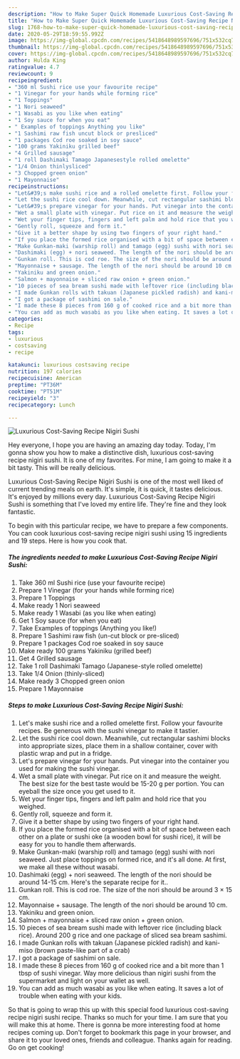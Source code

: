 ```yaml
---
description: "How to Make Super Quick Homemade Luxurious Cost-Saving Recipe Nigiri Sushi"
title: "How to Make Super Quick Homemade Luxurious Cost-Saving Recipe Nigiri Sushi"
slug: 1768-how-to-make-super-quick-homemade-luxurious-cost-saving-recipe-nigiri-sushi
date: 2020-05-29T18:59:55.992Z
image: https://img-global.cpcdn.com/recipes/5418648989597696/751x532cq70/luxurious-cost-saving-recipe-nigiri-sushi-recipe-main-photo.jpg
thumbnail: https://img-global.cpcdn.com/recipes/5418648989597696/751x532cq70/luxurious-cost-saving-recipe-nigiri-sushi-recipe-main-photo.jpg
cover: https://img-global.cpcdn.com/recipes/5418648989597696/751x532cq70/luxurious-cost-saving-recipe-nigiri-sushi-recipe-main-photo.jpg
author: Hulda King
ratingvalue: 4.7
reviewcount: 9
recipeingredient:
- "360 ml Sushi rice use your favourite recipe"
- "1 Vinegar for your hands while forming rice"
- "1 Toppings"
- "1 Nori seaweed"
- "1 Wasabi as you like when eating"
- "1 Soy sauce for when you eat"
- " Examples of toppings Anything you like"
- "1 Sashimi raw fish uncut block or presliced"
- "1 packages Cod roe soaked in soy sauce"
- "100 grams Yakiniku grilled beef"
- "4 Grilled sausage"
- "1 roll Dashimaki Tamago Japanesestyle rolled omelette"
- "1/4 Onion thinlysliced"
- "3 Chopped green onion"
- "1 Mayonnaise"
recipeinstructions:
- "Let&#39;s make sushi rice and a rolled omelette first. Follow your favourite recipes. Be generous with the sushi vinegar to make it tastier."
- "Let the sushi rice cool down. Meanwhile, cut rectangular sashimi blocks into appropriate sizes, place them in a shallow container, cover with plastic wrap and put in a fridge."
- "Let&#39;s prepare vinegar for your hands. Put vinegar into the container you used for making the sushi vinegar."
- "Wet a small plate with vinegar. Put rice on it and measure the weight. The best size for the best taste would be 15-20 g per portion. You can eyeball the size once you get used to it."
- "Wet your finger tips, fingers and left palm and hold rice that you weighed."
- "Gently roll, squeeze and form it."
- "Give it a better shape by using two fingers of your right hand."
- "If you place the formed rice organised with a bit of space between each other on a plate or sushi oke (a wooden bowl for sushi rice), it will be easy for you to handle them afterwards."
- "Make Gunkan-maki (warship roll) and tamago (egg) sushi with nori seaweed. Just place toppings on formed rice, and it&#39;s all done. At first, we make all these without wasabi."
- "Dashimaki (egg) + nori seaweed. The length of the nori should be around 14-15 cm. Here&#39;s the separate recipe for it.."
- "Gunkan roll. This is cod roe. The size of the nori should be around 3 × 15 cm."
- "Mayonnaise + sausage. The length of the nori should be around 10 cm."
- "Yakiniku and green onion."
- "Salmon + mayonnaise + sliced raw onion + green onion."
- "10 pieces of sea bream sushi made with leftover rice (including black rice). Around 200 g rice and one package of sliced sea bream sashimi."
- "I made Gunkan rolls with takuan (Japanese pickled radish) and kani-miso (brown paste-like part of a crab)"
- "I got a package of sashimi on sale."
- "I made these 8 pieces from 160 g of cooked rice and a bit more than 1 tbsp of sushi vinegar. Way more delicious than nigiri sushi from the supermarket and light on your wallet as well."
- "You can add as much wasabi as you like when eating. It saves a lot of trouble when eating with your kids."
categories:
- Recipe
tags:
- luxurious
- costsaving
- recipe

katakunci: luxurious costsaving recipe 
nutrition: 197 calories
recipecuisine: American
preptime: "PT36M"
cooktime: "PT51M"
recipeyield: "3"
recipecategory: Lunch

---
```



![Luxurious Cost-Saving Recipe Nigiri Sushi](https://img-global.cpcdn.com/recipes/5418648989597696/751x532cq70/luxurious-cost-saving-recipe-nigiri-sushi-recipe-main-photo.jpg)

Hey everyone, I hope you are having an amazing day today. Today, I'm gonna show you how to make a distinctive dish, luxurious cost-saving recipe nigiri sushi. It is one of my favorites. For mine, I am going to make it a bit tasty. This will be really delicious.



Luxurious Cost-Saving Recipe Nigiri Sushi is one of the most well liked of current trending meals on earth. It's simple, it is quick, it tastes delicious. It's enjoyed by millions every day. Luxurious Cost-Saving Recipe Nigiri Sushi is something that I've loved my entire life. They're fine and they look fantastic.


To begin with this particular recipe, we have to prepare a few components. You can cook luxurious cost-saving recipe nigiri sushi using 15 ingredients and 19 steps. Here is how you cook that.

<!--inarticleads1-->

##### The ingredients needed to make Luxurious Cost-Saving Recipe Nigiri Sushi:

1. Take 360 ml Sushi rice (use your favourite recipe)
1. Prepare 1 Vinegar (for your hands while forming rice)
1. Prepare 1 Toppings
1. Make ready 1 Nori seaweed
1. Make ready 1 Wasabi (as you like when eating)
1. Get 1 Soy sauce (for when you eat)
1. Take  Examples of toppings (Anything you like!)
1. Prepare 1 Sashimi raw fish (un-cut block or pre-sliced)
1. Prepare 1 packages Cod roe soaked in soy sauce
1. Make ready 100 grams Yakiniku (grilled beef)
1. Get 4 Grilled sausage
1. Take 1 roll Dashimaki Tamago (Japanese-style rolled omelette)
1. Take 1/4 Onion (thinly-sliced)
1. Make ready 3 Chopped green onion
1. Prepare 1 Mayonnaise




<!--inarticleads2-->

##### Steps to make Luxurious Cost-Saving Recipe Nigiri Sushi:

1. Let&#39;s make sushi rice and a rolled omelette first. Follow your favourite recipes. Be generous with the sushi vinegar to make it tastier.
1. Let the sushi rice cool down. Meanwhile, cut rectangular sashimi blocks into appropriate sizes, place them in a shallow container, cover with plastic wrap and put in a fridge.
1. Let&#39;s prepare vinegar for your hands. Put vinegar into the container you used for making the sushi vinegar.
1. Wet a small plate with vinegar. Put rice on it and measure the weight. The best size for the best taste would be 15-20 g per portion. You can eyeball the size once you get used to it.
1. Wet your finger tips, fingers and left palm and hold rice that you weighed.
1. Gently roll, squeeze and form it.
1. Give it a better shape by using two fingers of your right hand.
1. If you place the formed rice organised with a bit of space between each other on a plate or sushi oke (a wooden bowl for sushi rice), it will be easy for you to handle them afterwards.
1. Make Gunkan-maki (warship roll) and tamago (egg) sushi with nori seaweed. Just place toppings on formed rice, and it&#39;s all done. At first, we make all these without wasabi.
1. Dashimaki (egg) + nori seaweed. The length of the nori should be around 14-15 cm. Here&#39;s the separate recipe for it..
1. Gunkan roll. This is cod roe. The size of the nori should be around 3 × 15 cm.
1. Mayonnaise + sausage. The length of the nori should be around 10 cm.
1. Yakiniku and green onion.
1. Salmon + mayonnaise + sliced raw onion + green onion.
1. 10 pieces of sea bream sushi made with leftover rice (including black rice). Around 200 g rice and one package of sliced sea bream sashimi.
1. I made Gunkan rolls with takuan (Japanese pickled radish) and kani-miso (brown paste-like part of a crab)
1. I got a package of sashimi on sale.
1. I made these 8 pieces from 160 g of cooked rice and a bit more than 1 tbsp of sushi vinegar. Way more delicious than nigiri sushi from the supermarket and light on your wallet as well.
1. You can add as much wasabi as you like when eating. It saves a lot of trouble when eating with your kids.




So that is going to wrap this up with this special food luxurious cost-saving recipe nigiri sushi recipe. Thanks so much for your time. I am sure that you will make this at home. There is gonna be more interesting food at home recipes coming up. Don't forget to bookmark this page in your browser, and share it to your loved ones, friends and colleague. Thanks again for reading. Go on get cooking!
